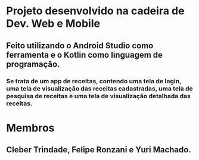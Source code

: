 # Projeto desenvolvido na cadeira de Dev. Web e Mobile
## Feito utilizando o Android Studio como ferramenta e o Kotlin como linguagem de programação.
### Se trata de um app de receitas, contendo uma tela de login, uma tela de visualização das receitas cadastradas, uma tela de pesquisa de receitas e uma tela de visualização detalhada das receitas.
# Membros
## Cleber Trindade, Felipe Ronzani e Yuri Machado.

